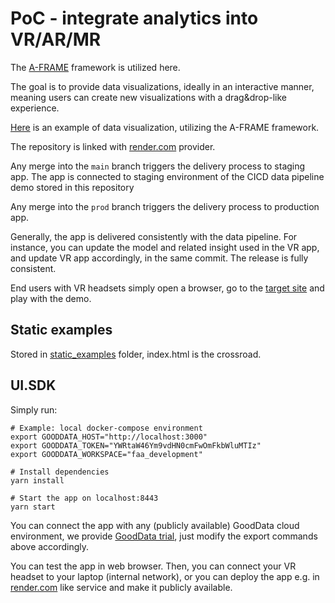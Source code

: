 # PoC - integrate analytics into VR/AR/MR

The [A-FRAME](https://aframe.io/) framework is utilized here.

The goal is to provide data visualizations, ideally in an interactive manner, meaning users can create new visualizations with a drag&drop-like experience.

[Here](https://www.youtube.com/watch?v=tpbDEQ6SNek&ab_channel=LarsJuhlJensen) is an example of data visualization, utilizing the A-FRAME framework.

The repository is linked with [render.com](render.com) provider. 

Any merge into the `main` branch triggers the delivery process to staging app.
The app is connected to staging environment of the CICD data pipeline demo stored in this repository 

Any merge into the `prod` branch triggers the delivery process to production app.

Generally, the app is delivered consistently with the data pipeline. 
For instance, you can update the model and related insight used in the VR app, and update VR app accordingly, in the same commit.
The release is fully consistent.

End users with VR headsets simply open a browser, go to the [target site](https://vr-analytics.onrender.com/) and play with the demo.

## Static examples
Stored in [static_examples](static_examples) folder, index.html is the crossroad.

## UI.SDK
Simply run:
```shell
# Example: local docker-compose environment
export GOODDATA_HOST="http://localhost:3000"
export GOODDATA_TOKEN="YWRtaW46Ym9vdHN0cmFwOmFkbWluMTIz"
export GOODDATA_WORKSPACE="faa_development"

# Install dependencies
yarn install

# Start the app on localhost:8443
yarn start
```
You can connect the app with any (publicly available) GoodData cloud environment, we provide [GoodData trial](https://www.gooddata.com/trial/),
just modify the export commands above accordingly.

You can test the app in web browser. Then, you can connect your VR headset to your laptop (internal network),
or you can deploy the app e.g. in [render.com](render.com) like service and make it publicly available.
